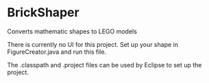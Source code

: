 # BrickShaper
Converts mathematic shapes to LEGO models


There is currently no UI for this project. Set up your shape in FigureCreator.java and run this file.


The .classpath and .project files can be used by Eclipse to set up the project.